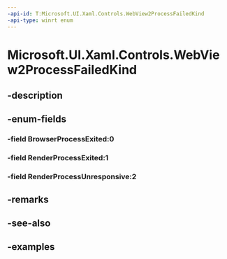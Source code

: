 ```yaml
---
-api-id: T:Microsoft.UI.Xaml.Controls.WebView2ProcessFailedKind
-api-type: winrt enum
---
```


# Microsoft.UI.Xaml.Controls.WebView2ProcessFailedKind

<!--
public enum WebView2ProcessFailedKind
-->


## -description

## -enum-fields

### -field BrowserProcessExited:0

### -field RenderProcessExited:1

### -field RenderProcessUnresponsive:2

## -remarks

## -see-also

## -examples


